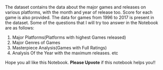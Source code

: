 The dataset contains the data about the major games and releases on various platforms, with the month and year of release too. Score for each game is also provided. The data for games from 1996 to 2017 is present in the dataset. Some of the questions that I will try too answer in the Notebook are as follows:

 1. Major Platforms(Platforms with highest Games released)
 2. Major Genres of Games
 3. Masterpiece Analysis(Games with Full Ratings)
 4. Analysis Of the Year with the maximum releases.  etc

Hope you all like this Notebook. **Please Upvote** if this notebook helps you!!